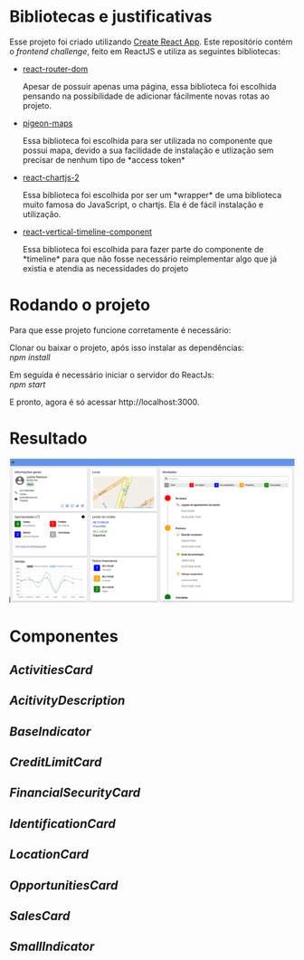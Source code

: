 # Bibliotecas e justificativas

Esse projeto foi criado utilizando [Create React App](https://github.com/facebook/create-react-app).
Este repositório contém o <i>frontend challenge</i>, feito em ReactJS e utiliza as seguintes bibliotecas:

* [react-router-dom](https://github.com/ReactTraining/react-router/tree/master/packages/react-router-dom)
  <p>Apesar de possuir apenas uma página, essa biblioteca foi escolhida pensando na possibilidade de adicionar fácilmente novas rotas ao projeto.</p>
* [pigeon-maps](https://github.com/mariusandra/pigeon-maps)
  <p>Essa biblioteca foi escolhida para ser utilizada no componente que possui mapa, devido a sua facilidade de instalação e utlização sem precisar de nenhum tipo de *access token*</p>
* [react-chartjs-2](https://github.com/jerairrest/react-chartjs-2)
  <p>Essa biblioteca foi escolhida por ser um *wrapper* de uma biblioteca muito famosa do JavaScript, o chartjs. Ela é de fácil instalação e utilização.</p>
* [react-vertical-timeline-component](https://github.com/stephane-monnot/react-vertical-timeline)
  <p>Essa biblioteca foi escolhida para fazer parte do componente de *timeline* para que não fosse necessário reimplementar algo que já existia e atendia as necessidades do projeto </p>


# Rodando o projeto

Para que esse projeto funcione corretamente é necessário:

Clonar ou baixar o projeto, após isso instalar as dependências:
<br><i>npm install</i>

Em seguida é necessário iniciar o servidor do ReactJs:
<br><i>npm start</i>

E pronto, agora é só acessar http://localhost:3000.

# Resultado

<p align="center">
<img src="https://github.com/moromisato/frontend-challenge/blob/master/src/screenshots/homescreen.png" width="800" heigh="530" />
<p>
  
# Componentes

## *ActivitiesCard*
## *AcitivityDescription*
## *BaseIndicator*
## *CreditLimitCard*
## *FinancialSecurityCard*
## *IdentificationCard*
## *LocationCard*
## *OpportunitiesCard*
## *SalesCard*
## *SmallIndicator*









